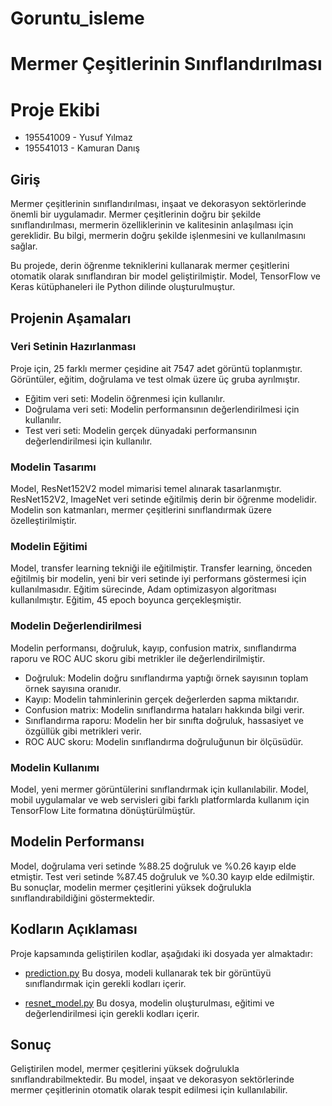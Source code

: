 # Goruntu_isleme

# Mermer Çeşitlerinin Sınıflandırılması

# Proje Ekibi
- 195541009 - Yusuf Yılmaz
- 195541013 - Kamuran Danış


## Giriş

Mermer çeşitlerinin sınıflandırılması, inşaat ve dekorasyon sektörlerinde önemli bir uygulamadır. Mermer çeşitlerinin doğru bir şekilde sınıflandırılması, mermerin özelliklerinin ve kalitesinin anlaşılması için gereklidir. Bu bilgi, mermerin doğru şekilde işlenmesini ve kullanılmasını sağlar.

Bu projede, derin öğrenme tekniklerini kullanarak mermer çeşitlerini otomatik olarak sınıflandıran bir model geliştirilmiştir. Model, TensorFlow ve Keras kütüphaneleri ile Python dilinde oluşturulmuştur.

## Projenin Aşamaları

### Veri Setinin Hazırlanması

Proje için, 25 farklı mermer çeşidine ait 7547 adet görüntü toplanmıştır. Görüntüler, eğitim, doğrulama ve test olmak üzere üç gruba ayrılmıştır.

- Eğitim veri seti: Modelin öğrenmesi için kullanılır.
- Doğrulama veri seti: Modelin performansının değerlendirilmesi için kullanılır.
- Test veri seti: Modelin gerçek dünyadaki performansının değerlendirilmesi için kullanılır.

### Modelin Tasarımı

Model, ResNet152V2 model mimarisi temel alınarak tasarlanmıştır. ResNet152V2, ImageNet veri setinde eğitilmiş derin bir öğrenme modelidir. Modelin son katmanları, mermer çeşitlerini sınıflandırmak üzere özelleştirilmiştir.

### Modelin Eğitimi

Model, transfer learning tekniği ile eğitilmiştir. Transfer learning, önceden eğitilmiş bir modelin, yeni bir veri setinde iyi performans göstermesi için kullanılmasıdır. Eğitim sürecinde, Adam optimizasyon algoritması kullanılmıştır. Eğitim, 45 epoch boyunca gerçekleşmiştir.

### Modelin Değerlendirilmesi

Modelin performansı, doğruluk, kayıp, confusion matrix, sınıflandırma raporu ve ROC AUC skoru gibi metrikler ile değerlendirilmiştir.

- Doğruluk: Modelin doğru sınıflandırma yaptığı örnek sayısının toplam örnek sayısına oranıdır.
- Kayıp: Modelin tahminlerinin gerçek değerlerden sapma miktarıdır.
- Confusion matrix: Modelin sınıflandırma hataları hakkında bilgi verir.
- Sınıflandırma raporu: Modelin her bir sınıfta doğruluk, hassasiyet ve özgüllük gibi metrikleri verir.
- ROC AUC skoru: Modelin sınıflandırma doğruluğunun bir ölçüsüdür.

### Modelin Kullanımı

Model, yeni mermer görüntülerini sınıflandırmak için kullanılabilir. Model, mobil uygulamalar ve web servisleri gibi farklı platformlarda kullanım için TensorFlow Lite formatına dönüştürülmüştür.

## Modelin Performansı

Model, doğrulama veri setinde %88.25 doğruluk ve %0.26 kayıp elde etmiştir. Test veri setinde %87.45 doğruluk ve %0.30 kayıp elde edilmiştir. Bu sonuçlar, modelin mermer çeşitlerini yüksek doğrulukla sınıflandırabildiğini göstermektedir.

## Kodların Açıklaması

Proje kapsamında geliştirilen kodlar, aşağıdaki iki dosyada yer almaktadır:

- [prediction.py](prediction.py)
  Bu dosya, modeli kullanarak tek bir görüntüyü sınıflandırmak için gerekli kodları içerir.

- [resnet_model.py](resnet_model.py)
  Bu dosya, modelin oluşturulması, eğitimi ve değerlendirilmesi için gerekli kodları içerir.

## Sonuç

Geliştirilen model, mermer çeşitlerini yüksek doğrulukla sınıflandırabilmektedir. Bu model, inşaat ve dekorasyon sektörlerinde mermer çeşitlerinin otomatik olarak tespit edilmesi için kullanılabilir.

